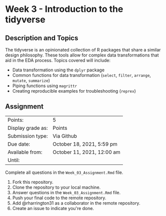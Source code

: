 # Week 3 - Introduction to the tidyverse

## Description and Topics

The tidyverse is an opinionated collection of R packages that share a similar design philosophy. These tools allow for complex data transformations that aid in the EDA process. Topics covered will include:

-   Data transformation using the `dplyr` package
-   Common functions for data transformation (`select`, `filter`, `arrange`, `mutate`, `summarize`)
-   Piping functions using `magrittr`
-   Creating reproducible examples for troubleshooting (`reprex`)

## Assignment

|                   |                            |
|-------------------|----------------------------|
| Points:           | 5                          |
| Display grade as: | Points                     |
| Submission type:  | Via Github                 |
| Due date:         | October 18, 2021, 5:59 pm  |
| Available from:   | October 11, 2021, 12:00 am |
| Until:            |                            |

Complete all questions in the `Week_03_Assignment.Rmd` file.

1.  Fork this repository.
2.  Clone the repository to your local machine.
3.  Answer questions in the `Week_03_Assignment.Rmd` file.
4.  Push your final code to the remote repository.
5.  Add \@rharrington31 as a collaborator in the remote repository.
6.  Create an issue to indicate you're done.
